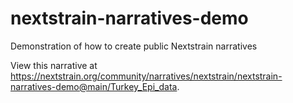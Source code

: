 # nextstrain-narratives-demo
Demonstration of how to create public Nextstrain narratives

View this narrative at https://nextstrain.org/community/narratives/nextstrain/nextstrain-narratives-demo@main/Turkey_Epi_data.
